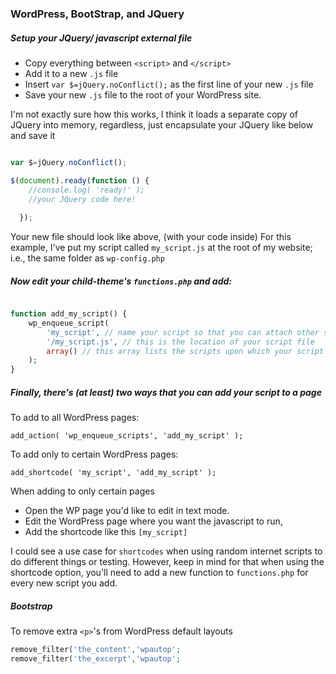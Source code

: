 ### WordPress, BootStrap, and JQuery

##### Setup your JQuery/ javascript external file

- Copy everything between ```<script>``` and ```</script>```
- Add it to a new ```.js``` file 
- Insert ```var $=jQuery.noConflict();``` as the first line of your new ```.js``` file
- Save your new ```.js``` file to the root of your WordPress site.

I'm not exactly sure how this works, I think it loads a separate copy of JQuery into memory, regardless, just encapsulate your JQuery like below and save it

```javascript

var $=jQuery.noConflict();

$(document).ready(function () {
    //console.log( 'ready!' );
    //your JQuery code here!
    
  });

````

Your new file should look like above, (with your code inside) 
For this example, I've put my script called ```my_script.js``` at the root of my website; i.e., the same folder as ```wp-config.php```

##### Now edit your child-theme's ```functions.php``` and add:

```php

function add_my_script() {
    wp_enqueue_script(
        'my_script', // name your script so that you can attach other scripts and de-register, etc.
        '/my_script.js', // this is the location of your script file
        array() // this array lists the scripts upon which your script depends
    );
}
```

##### Finally,  there's (at least) two ways that you can add your script to a page

To add to all WordPress pages:

```add_action( 'wp_enqueue_scripts', 'add_my_script' );```

To add only to certain WordPress pages:

```add_shortcode( 'my_script', 'add_my_script' ); ```

When adding to only certain pages

- Open the WP page you'd like to edit in text mode.
- Edit the WordPress page where you want the javascript to run,
- Add the shortcode like this ```[my_script]``` 

I could see a use case for ```shortcodes``` when using random internet scripts to do different things or testing. However, keep in mind for that when using the shortcode option, you'll need to add a new function to ```functions.php``` for every new script you add. 


##### Bootstrap

To remove extra ```<p>```'s from WordPress default layouts

```php
remove_filter('the_content','wpautop';
remove_filter('the_excerpt','wpautop';

```
